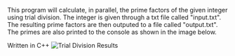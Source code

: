 This program will calculate, in parallel, the prime factors of the given integer using trial division.  The integer is given through a txt file called "input.txt".  The resulting prime factors are then outputed to a file called "output.txt".  The primes are also printed to the console as shown in the image below.

Written in C++
![Trial Division Results](https://user-images.githubusercontent.com/59926917/157787135-203aaa8f-5994-45af-8146-1bd5644ad38e.jpg)
